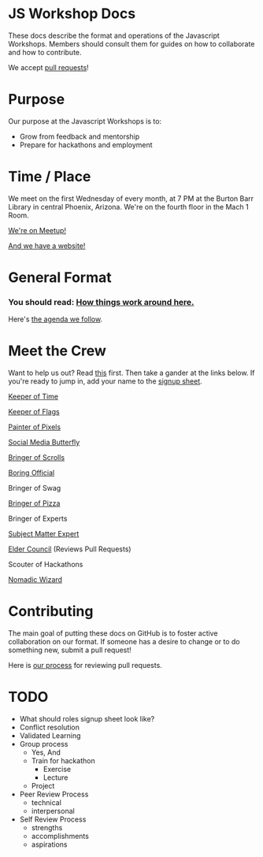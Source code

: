 # JS Workshop Docs

These docs describe the format and operations of the Javascript Workshops.  Members should consult them for guides on how to collaborate and how to contribute.

We accept [pull requests](#Contributing)!

# Purpose

Our purpose at the Javascript Workshops is to:

 * Grow from feedback and mentorship
 * Prepare for hackathons and employment

# Time / Place

We meet on the first Wednesday of every month, at 7 PM at the Burton Barr Library in central Phoenix, Arizona.  We're on the fourth floor in the Mach 1 Room.

[We're on Meetup!](www.meetup.com/Phoenix-JavaScript/)

[And we have a website!](http://phoenixjavascript.org/)

# General Format

### You should read: [How things work around here.](docs/code.md)

Here's [the agenda we follow](roles/organizer.md).

# Meet the Crew

Want to help us out?  Read [this](docs/volunteering.md) first.  Then take a gander at the links below.  If you're ready to jump in, add your name to the [signup sheet](TODO).

[Keeper of Time](roles/time.md)

[Keeper of Flags](roles/flags.md)

[Painter of Pixels](roles/painter.md)

[Social Media Butterfly](roles/social.md)

[Bringer of Scrolls]()

[Boring Official](roles/organizer.md)

Bringer of Swag

[Bringer of Pizza](roles/pizza.md)

Bringer of Experts

[Subject Matter Expert](roles/expert.md)

[Elder Council](roles/elder.md) (Reviews Pull Requests)

Scouter of Hackathons

[Nomadic Wizard](roles/nomad.md)

# Contributing

The main goal of putting these docs on GitHub is to foster active collaboration on our format.  If someone has a desire to change or to do something new, submit a pull request!

Here is [our process](roles/elder.md) for reviewing pull requests.


# TODO

  * What should roles signup sheet look like?
  * Conflict resolution
  * Validated Learning
  * Group process
    * Yes, And
    * Train for hackathon
      * Exercise
      * Lecture
    * Project
  * Peer Review Process
    * technical
    * interpersonal
  * Self Review Process
    * strengths
    * accomplishments
    * aspirations
